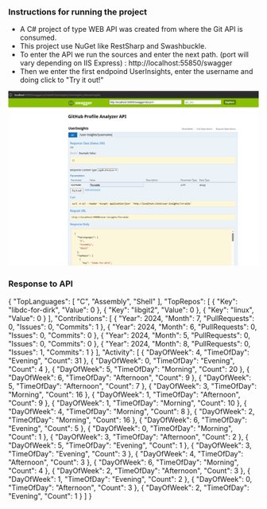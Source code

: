 ### Instructions for running the project 

- A C# project of type WEB API was created from where the Git API is consumed.
- This project use NuGet like RestSharp and Swashbuckle.
- To enter the API we run the sources and enter the next path. (port will vary depending on IIS Express) : http://localhost:55850/swagger
- Then we enter the first endpoind UserInsights, enter the username and doing click to "Try it out!"

![](https://github.com/vircricer/PruebaCristhian/blob/main/Prueba.png)


### Response to API


{
  "TopLanguages": [
    "C",
    "Assembly",
    "Shell"
  ],
  "TopRepos": [
    {
      "Key": "libdc-for-dirk",
      "Value": 0
    },
    {
      "Key": "libgit2",
      "Value": 0
    },
    {
      "Key": "linux",
      "Value": 0
    }
  ],
  "Contributions": [
    {
      "Year": 2024,
      "Month": 7,
      "PullRequests": 0,
      "Issues": 0,
      "Commits": 1
    },
    {
      "Year": 2024,
      "Month": 6,
      "PullRequests": 0,
      "Issues": 0,
      "Commits": 0
    },
    {
      "Year": 2024,
      "Month": 5,
      "PullRequests": 0,
      "Issues": 0,
      "Commits": 0
    },
    {
      "Year": 2024,
      "Month": 8,
      "PullRequests": 0,
      "Issues": 1,
      "Commits": 1
    }
  ],
  "Activity": [
    {
      "DayOfWeek": 4,
      "TimeOfDay": "Evening",
      "Count": 31
    },
    {
      "DayOfWeek": 0,
      "TimeOfDay": "Evening",
      "Count": 4
    },
    {
      "DayOfWeek": 5,
      "TimeOfDay": "Morning",
      "Count": 20
    },
    {
      "DayOfWeek": 6,
      "TimeOfDay": "Afternoon",
      "Count": 9
    },
    {
      "DayOfWeek": 5,
      "TimeOfDay": "Afternoon",
      "Count": 7
    },
    {
      "DayOfWeek": 3,
      "TimeOfDay": "Morning",
      "Count": 16
    },
    {
      "DayOfWeek": 1,
      "TimeOfDay": "Afternoon",
      "Count": 9
    },
    {
      "DayOfWeek": 1,
      "TimeOfDay": "Morning",
      "Count": 10
    },
    {
      "DayOfWeek": 4,
      "TimeOfDay": "Morning",
      "Count": 8
    },
    {
      "DayOfWeek": 2,
      "TimeOfDay": "Morning",
      "Count": 16
    },
    {
      "DayOfWeek": 6,
      "TimeOfDay": "Evening",
      "Count": 5
    },
    {
      "DayOfWeek": 0,
      "TimeOfDay": "Morning",
      "Count": 1
    },
    {
      "DayOfWeek": 3,
      "TimeOfDay": "Afternoon",
      "Count": 2
    },
    {
      "DayOfWeek": 5,
      "TimeOfDay": "Evening",
      "Count": 1
    },
    {
      "DayOfWeek": 3,
      "TimeOfDay": "Evening",
      "Count": 3
    },
    {
      "DayOfWeek": 4,
      "TimeOfDay": "Afternoon",
      "Count": 3
    },
    {
      "DayOfWeek": 6,
      "TimeOfDay": "Morning",
      "Count": 4
    },
    {
      "DayOfWeek": 2,
      "TimeOfDay": "Afternoon",
      "Count": 3
    },
    {
      "DayOfWeek": 1,
      "TimeOfDay": "Evening",
      "Count": 2
    },
    {
      "DayOfWeek": 0,
      "TimeOfDay": "Afternoon",
      "Count": 3
    },
    {
      "DayOfWeek": 2,
      "TimeOfDay": "Evening",
      "Count": 1
    }
  ]
}

